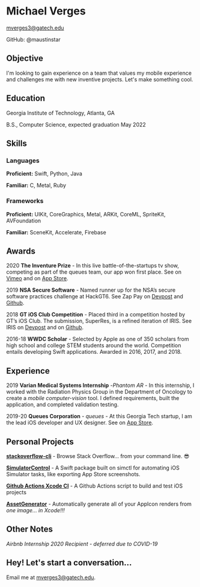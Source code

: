 # Michael Verges
mverges3@gatech.edu

GitHub: @maustinstar

## Objective
I'm looking to gain experience on a team that values my mobile experience and challenges me with new inventive projects. Let's make something cool.

## Education
Georgia Institute of Technology, Atlanta, GA

B.S., Computer Science, expected graduation May 2022

## Skills

### Languages
**Proficient:** Swift, Python, Java

**Familiar:** C, Metal, Ruby

### Frameworks
**Proficient:** UIKit, CoreGraphics, Metal, ARKit, CoreML, SpriteKit, AVFoundation

**Familiar:** SceneKit, Accelerate, Firebase

## Awards

2020 **The Inventure Prize** - In this live battle-of-the-startups tv show, competing as part of the queues team, our app won first place. See on [Vimeo](https://vimeo.com/397338747#t=410s) and on [App Store](https://apple.co/32Wbvxa).

2019 **NSA Secure Software** - Named runner up for the NSA’s secure software practices challenge at HackGT6. See Zap Pay on [Devpost](https://devpost.com/software/zap-pay) and [Github](https://github.com/maustinstar/zappay).

2018 **GT iOS Club Competition** - Placed third in a competition hosted by GT’s iOS Club. The submission, SuperRes, is a refined iteration of IRIS. See IRIS on [Devpost](https://devpost.com/software/iris-yvi2gj) and on [Github](https://github.com/maustinstar/IRIS).

2016-18 **WWDC Scholar** - Selected by Apple as one of 350 scholars from high school and college STEM students around the world. Competition entails developing Swift applications. Awarded in 2016, 2017, and 2018.

## Experience

2019 **Varian Medical Systems Internship** -*Phantom AR* - In this internship, I worked with the Radiation Physics Group in the Department of Oncology to create a *mobile computer-vision* tool. I defined requirements, built the application, and completed validation testing.

2019-20 **Queues Corporation** - *queues* - At this Georgia Tech startup, I am the lead iOS developer and UX designer. See on [App Store](https://apple.co/32Wbvxa).

## Personal Projects

[**stackoverflow-cli**](https://github.com/maustinstar/stackoverflow-cli) - Browse Stack Overflow... from your command line. 😎

[**SimulatorControl**](https://github.com/maustinstar/SimulatorControl) - A Swift package built on simctl for automating iOS Simulator tasks, like exporting App Store screenshots.

[**Github Actions Xcode CI**](https://github.com/maustinstar/starter-workflows/blob/master/ci/xcode.yml) - A Github Actions script to build and test iOS projects

[**AssetGenerator**](https://github.com/maustinstar/AssetGenerator) - Automatically generate all of your AppIcon renders from *one image... in Xcode!!!*

## Other Notes

*Airbnb Internship 2020 Recipient - deferred due to COVID-19*

## Hey! Let's start a conversation...
Email me at mverges3@gatech.edu. 
